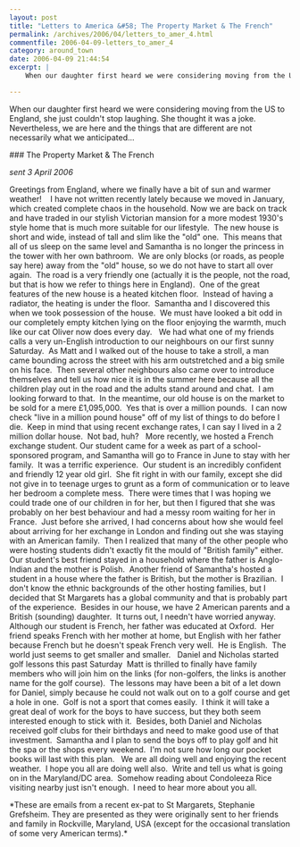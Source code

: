 ```yaml
---
layout: post
title: "Letters to America &#58; The Property Market & The French"
permalink: /archives/2006/04/letters_to_amer_4.html
commentfile: 2006-04-09-letters_to_amer_4
category: around_town
date: 2006-04-09 21:44:54
excerpt: |
    When our daughter first heard we were considering moving from the US to England, she just couldn't stop laughing. She thought it was a joke. Nevertheless, we are here and the things that are different are not necessarily what we anticipated...

---
```


When our daughter first heard we were considering moving from the US to England, she just couldn't stop laughing. She thought it was a joke. Nevertheless, we are here and the things that are different are not necessarily what we anticipated...

<div markdown="1" class="recipe">
### The Property Market & The French

*sent 3 April 2006*

Greetings from England, where we finally have a bit of sun and warmer weather! 
 
I have not written recently lately because we moved in January, which created complete chaos in the household. Now we are back on track and have traded in our stylish Victorian mansion for a more modest 1930's style home that is much more suitable for our lifestyle.  The new house is short and wide, instead of tall and slim like the "old" one.  This means that all of us sleep on the same level and Samantha is no longer the princess in the tower with her own bathroom.  We are only blocks (or roads, as people say here) away from the "old" house, so we do not have to start all over again.  The road is a very friendly one (actually it is the people, not the road, but that is how we refer to things here in England).  One of the great features of the new house is a heated kitchen floor.  Instead of having a radiator, the heating is under the floor.  Samantha and I discovered this when we took possession of the house.  We must have looked a bit odd in our completely empty kitchen lying on the floor enjoying the warmth, much like our cat Oliver now does every day.
 
We had what one of my friends calls a very un-English introduction to our neighbours on our first sunny Saturday.  As Matt and I walked out of the house to take a stroll, a man came bounding across the street with his arm outstretched and a big smile on his face.  Then several other neighbours also came over to introduce themselves and tell us how nice it is in the summer here because all the children play out in the road and the adults stand around and chat.  I am looking forward to that.  In the meantime, our old house is on the market to be sold for a mere £1,095,000.  Yes that is over a million pounds.  I can now check "live in a million pound house" off of my list of things to do before I die.  Keep in mind that using recent exchange rates, I can say I lived in a 2 million dollar house.  Not bad, huh?
 
More recently, we hosted a French exchange student. Our student came for a week as part of a school-sponsored program, and Samantha will go to France in June to stay with her family.  It was a terrific experience.  Our student is an incredibly confident and friendly 12 year old girl.  She fit right in with our family, except she did not give in to teenage urges to grunt as a form of communication or to leave her bedroom a complete mess.  There were times that I was hoping we could trade one of our children in for her, but then I figured that she was probably on her best behaviour and had a messy room waiting for her in France.  Just before she arrived, I had concerns about how she would feel about arriving for her exchange in London and finding out she was staying with an American family.  Then I realized that many of the other people who were hosting students didn't exactly fit the mould of "British family" either.  Our student's best friend stayed in a household where the father is Anglo-Indian and the mother is Polish.  Another friend of Samantha's hosted a student in a house where the father is British, but the mother is Brazilian.  I don't know the ethnic backgrounds of the other hosting families, but I decided that St Margarets has a global community and that is probably part of the experience.  Besides in our house, we have 2 American parents and a British (sounding) daughter.  It turns out, I needn't have worried anyway.  Although our student is French, her father was educated at Oxford.  Her friend speaks French with her mother at home, but English with her father because French but he doesn't speak French very well.  He is English.  The world just seems to get smaller and smaller.
 
Daniel and Nicholas started golf lessons this past Saturday  Matt is thrilled to finally have family members who will join him on the links (for non-golfers, the links is another name for the golf course).  The lessons may have been a bit of a let down for Daniel, simply because he could not walk out on to a golf course and get a hole in one.  Golf is not a sport that comes easily.  I think it will take a great deal of work for the boys to have success, but they both seem interested enough to stick with it.  Besides, both Daniel and Nicholas received golf clubs for their birthdays and need to make good use of that investment.  Samantha and I plan to send the boys off to play golf and hit the spa or the shops every weekend.  I'm not sure how long our pocket books will last with this plan.
 
We are all doing well and enjoying the recent weather.  I hope you all are doing well also.  Write and tell us what is going on in the Maryland/DC area.  Somehow reading about Condoleeza Rice visiting nearby just isn't enough.  I need to hear more about you all.
 

</div>
*These are emails from a recent ex-pat to St Margarets, Stephanie Grefsheim. They are presented as they were originally sent to her friends and family in Rockville, Maryland, USA (except for the occasional translation of some very American terms).*
